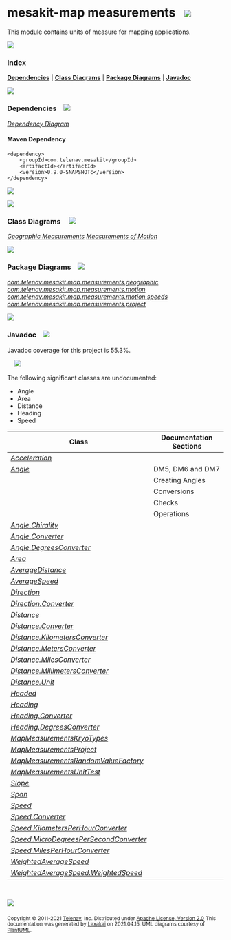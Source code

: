 # mesakit-map measurements &nbsp;&nbsp;![](https://www.kivakit.org/images/ruler-48.png)

This module contains units of measure for mapping applications.

![](https://www.kivakit.org/images/horizontal-line.png)

### Index



[**Dependencies**](#dependencies) | [**Class Diagrams**](#class-diagrams) | [**Package Diagrams**](#package-diagrams) | [**Javadoc**](#javadoc)

![](https://www.kivakit.org/images/horizontal-line.png)

### Dependencies <a name="dependencies"></a> &nbsp;&nbsp; ![](https://www.kivakit.org/images/dependencies-40.png)

[*Dependency Diagram*](documentation/diagrams/dependencies.svg)

#### Maven Dependency

    <dependency>
        <groupId>com.telenav.mesakit</groupId>
        <artifactId></artifactId>
        <version>0.9.0-SNAPSHOTc</version>
    </dependency>

![](https://www.kivakit.org/images/short-horizontal-line.png)

[//]: # (start-user-text)



[//]: # (end-user-text)

![](https://www.kivakit.org/images/short-horizontal-line.png)

### Class Diagrams <a name="class-diagrams"></a> &nbsp; &nbsp; ![](https://www.kivakit.org/images/diagram-48.png)

[*Geographic Measurements*](documentation/diagrams/diagram-map-measurement-geographic.svg)
[*Measurements of Motion*](documentation/diagrams/diagram-map-measurement-motion.svg)

![](https://www.kivakit.org/images/short-horizontal-line.png)

### Package Diagrams <a name="package-diagrams"></a> &nbsp;&nbsp; ![](https://www.kivakit.org/images/box-40.png)

[*com.telenav.mesakit.map.measurements.geographic*](documentation/diagrams/com.telenav.mesakit.map.measurements.geographic.svg)
[*com.telenav.mesakit.map.measurements.motion*](documentation/diagrams/com.telenav.mesakit.map.measurements.motion.svg)
[*com.telenav.mesakit.map.measurements.motion.speeds*](documentation/diagrams/com.telenav.mesakit.map.measurements.motion.speeds.svg)
[*com.telenav.mesakit.map.measurements.project*](documentation/diagrams/com.telenav.mesakit.map.measurements.project.svg)

![](https://www.kivakit.org/images/short-horizontal-line.png)

### Javadoc <a name="javadoc"></a> &nbsp;&nbsp; ![](https://www.kivakit.org/images/books-40.png)

Javadoc coverage for this project is 55.3%.

&nbsp; &nbsp;  ![](https://www.kivakit.org/images/meter-60-12.png)

The following significant classes are undocumented:

- Angle
- Area
- Distance
- Heading
- Speed

| Class | Documentation Sections |
|---|---|
| [*Acceleration*](https://telenav.github.io/mesakit-data/javadoc/mesakit.map.measurements/com/telenav/mesakit/map/measurements/motion/Acceleration.html) |  |
| [*Angle*](https://telenav.github.io/mesakit-data/javadoc/mesakit.map.measurements/com/telenav/mesakit/map/measurements/geographic/Angle.html) | DM5, DM6 and DM7 |
| | Creating Angles |
| | Conversions |
| | Checks |
| | Operations |
| [*Angle.Chirality*](https://telenav.github.io/mesakit-data/javadoc/mesakit.map.measurements/com/telenav/mesakit/map/measurements/geographic/Angle.Chirality.html) |  |
| [*Angle.Converter*](https://telenav.github.io/mesakit-data/javadoc/mesakit.map.measurements/com/telenav/mesakit/map/measurements/geographic/Angle.Converter.html) |  |
| [*Angle.DegreesConverter*](https://telenav.github.io/mesakit-data/javadoc/mesakit.map.measurements/com/telenav/mesakit/map/measurements/geographic/Angle.DegreesConverter.html) |  |
| [*Area*](https://telenav.github.io/mesakit-data/javadoc/mesakit.map.measurements/com/telenav/mesakit/map/measurements/geographic/Area.html) |  |
| [*AverageDistance*](https://telenav.github.io/mesakit-data/javadoc/mesakit.map.measurements/com/telenav/mesakit/map/measurements/geographic/AverageDistance.html) |  |
| [*AverageSpeed*](https://telenav.github.io/mesakit-data/javadoc/mesakit.map.measurements/com/telenav/mesakit/map/measurements/motion/speeds/AverageSpeed.html) |  |
| [*Direction*](https://telenav.github.io/mesakit-data/javadoc/mesakit.map.measurements/com/telenav/mesakit/map/measurements/geographic/Direction.html) |  |
| [*Direction.Converter*](https://telenav.github.io/mesakit-data/javadoc/mesakit.map.measurements/com/telenav/mesakit/map/measurements/geographic/Direction.Converter.html) |  |
| [*Distance*](https://telenav.github.io/mesakit-data/javadoc/mesakit.map.measurements/com/telenav/mesakit/map/measurements/geographic/Distance.html) |  |
| [*Distance.Converter*](https://telenav.github.io/mesakit-data/javadoc/mesakit.map.measurements/com/telenav/mesakit/map/measurements/geographic/Distance.Converter.html) |  |
| [*Distance.KilometersConverter*](https://telenav.github.io/mesakit-data/javadoc/mesakit.map.measurements/com/telenav/mesakit/map/measurements/geographic/Distance.KilometersConverter.html) |  |
| [*Distance.MetersConverter*](https://telenav.github.io/mesakit-data/javadoc/mesakit.map.measurements/com/telenav/mesakit/map/measurements/geographic/Distance.MetersConverter.html) |  |
| [*Distance.MilesConverter*](https://telenav.github.io/mesakit-data/javadoc/mesakit.map.measurements/com/telenav/mesakit/map/measurements/geographic/Distance.MilesConverter.html) |  |
| [*Distance.MillimetersConverter*](https://telenav.github.io/mesakit-data/javadoc/mesakit.map.measurements/com/telenav/mesakit/map/measurements/geographic/Distance.MillimetersConverter.html) |  |
| [*Distance.Unit*](https://telenav.github.io/mesakit-data/javadoc/mesakit.map.measurements/com/telenav/mesakit/map/measurements/geographic/Distance.Unit.html) |  |
| [*Headed*](https://telenav.github.io/mesakit-data/javadoc/mesakit.map.measurements/com/telenav/mesakit/map/measurements/geographic/Headed.html) |  |
| [*Heading*](https://telenav.github.io/mesakit-data/javadoc/mesakit.map.measurements/com/telenav/mesakit/map/measurements/geographic/Heading.html) |  |
| [*Heading.Converter*](https://telenav.github.io/mesakit-data/javadoc/mesakit.map.measurements/com/telenav/mesakit/map/measurements/geographic/Heading.Converter.html) |  |
| [*Heading.DegreesConverter*](https://telenav.github.io/mesakit-data/javadoc/mesakit.map.measurements/com/telenav/mesakit/map/measurements/geographic/Heading.DegreesConverter.html) |  |
| [*MapMeasurementsKryoTypes*](https://telenav.github.io/mesakit-data/javadoc/mesakit.map.measurements/com/telenav/mesakit/map/measurements/project/MapMeasurementsKryoTypes.html) |  |
| [*MapMeasurementsProject*](https://telenav.github.io/mesakit-data/javadoc/mesakit.map.measurements/com/telenav/mesakit/map/measurements/project/MapMeasurementsProject.html) |  |
| [*MapMeasurementsRandomValueFactory*](https://telenav.github.io/mesakit-data/javadoc/mesakit.map.measurements/com/telenav/mesakit/map/measurements/project/MapMeasurementsRandomValueFactory.html) |  |
| [*MapMeasurementsUnitTest*](https://telenav.github.io/mesakit-data/javadoc/mesakit.map.measurements/com/telenav/mesakit/map/measurements/project/MapMeasurementsUnitTest.html) |  |
| [*Slope*](https://telenav.github.io/mesakit-data/javadoc/mesakit.map.measurements/com/telenav/mesakit/map/measurements/geographic/Slope.html) |  |
| [*Span*](https://telenav.github.io/mesakit-data/javadoc/mesakit.map.measurements/com/telenav/mesakit/map/measurements/geographic/Span.html) |  |
| [*Speed*](https://telenav.github.io/mesakit-data/javadoc/mesakit.map.measurements/com/telenav/mesakit/map/measurements/motion/Speed.html) |  |
| [*Speed.Converter*](https://telenav.github.io/mesakit-data/javadoc/mesakit.map.measurements/com/telenav/mesakit/map/measurements/motion/Speed.Converter.html) |  |
| [*Speed.KilometersPerHourConverter*](https://telenav.github.io/mesakit-data/javadoc/mesakit.map.measurements/com/telenav/mesakit/map/measurements/motion/Speed.KilometersPerHourConverter.html) |  |
| [*Speed.MicroDegreesPerSecondConverter*](https://telenav.github.io/mesakit-data/javadoc/mesakit.map.measurements/com/telenav/mesakit/map/measurements/motion/Speed.MicroDegreesPerSecondConverter.html) |  |
| [*Speed.MilesPerHourConverter*](https://telenav.github.io/mesakit-data/javadoc/mesakit.map.measurements/com/telenav/mesakit/map/measurements/motion/Speed.MilesPerHourConverter.html) |  |
| [*WeightedAverageSpeed*](https://telenav.github.io/mesakit-data/javadoc/mesakit.map.measurements/com/telenav/mesakit/map/measurements/motion/speeds/WeightedAverageSpeed.html) |  |
| [*WeightedAverageSpeed.WeightedSpeed*](https://telenav.github.io/mesakit-data/javadoc/mesakit.map.measurements/com/telenav/mesakit/map/measurements/motion/speeds/WeightedAverageSpeed.WeightedSpeed.html) |  |

[//]: # (start-user-text)



[//]: # (end-user-text)

<br/>

![](https://www.kivakit.org/images/horizontal-line.png)

<sub>Copyright &#169; 2011-2021 [Telenav](http://telenav.com), Inc. Distributed under [Apache License, Version 2.0](LICENSE)</sub>
<sub>This documentation was generated by [Lexakai](https://github.com/Telenav/lexakai) on 2021.04.15. UML diagrams courtesy
of [PlantUML](http://plantuml.com).</sub>

